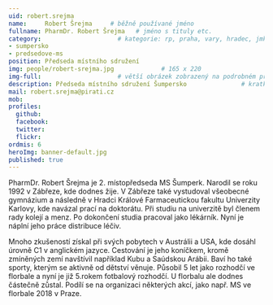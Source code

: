 ```yaml
---
uid: robert.srejma
name:     Robert Šrejma     # běžně používané jméno
fullname: PharmDr. Robert Šrejma   # jméno s tituly etc.
category:                     # kategorie: rp, praha, vary, hradec, jmk, senat
- sumpersko
- predsedove-ms
position: Předseda místního sdružení
img: people/robert-srejma.jpg             # 165 x 220
img-full:                     # větší obrázek zobrazený na podrobném profilu
description: Předseda místního sdružení Šumpersko               # kratký popis, max 160 znaků
mail: robert.srejma@pirati.cz
mob:
profiles:
  github:
  facebook:       
  twitter:        
  flickr:
ordmis: 6
heroImg: banner-default.jpg
published: true
---
```

PharmDr. Robert Šrejma je 2. místopředseda MS Šumperk. Narodil se roku 1992 v Zábřeze, kde dodnes žije. V Zábřeze také vystudoval všeobecné gymnázium a následně v Hradci Králové Farmaceutickou fakultu Univerzity Karlovy, kde navázal prací na doktorátu. Při studiu na univerzitě byl členem rady kolejí a menz. Po dokončení studia pracoval jako lékárník. Nyní je náplní jeho práce distribuce léčiv.

Mnoho zkušeností získal při svých pobytech v Austrálii a USA, kde dosáhl úrovně C1 v anglickém jazyce. Cestování je jeho koníčkem, kromě zmíněných zemí navštívil například Kubu a Saúdskou Arábii. Baví ho také sporty, kterým se aktivně od dětství věnuje. Působil 5 let jako rozhodčí ve florbale a nyní je již 5.rokem fotbalový rozhodčí. U florbalu ale dodnes částečně zůstal. Podílí se na organizaci některých akcí, jako např. MS ve florbale 2018 v Praze.
